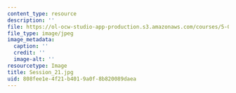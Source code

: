 ```yaml
---
content_type: resource
description: ''
file: https://ol-ocw-studio-app-production.s3.amazonaws.com/courses/5-07sc-biological-chemistry-i-fall-2013/808fee1e4f21b4019a0f8b820089daea_Session_21.jpg
file_type: image/jpeg
image_metadata:
  caption: ''
  credit: ''
  image-alt: ''
resourcetype: Image
title: Session_21.jpg
uid: 808fee1e-4f21-b401-9a0f-8b820089daea
---
```

